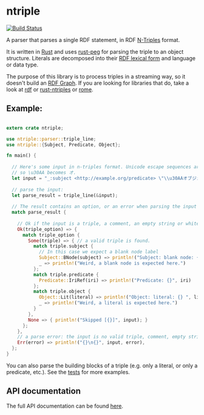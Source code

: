 # ntriple
[![Build Status](https://travis-ci.org/ghsnd/ntriple.svg?branch=master)](https://travis-ci.org/ghsnd/ntriple)

A parser that parses a single RDF statement, in RDF [N-Triples](https://www.w3.org/TR/n-triples/) format.

It is written in [Rust](https://www.rust-lang.org/en-US/) and uses [rust-peg](https://github.com/kevinmehall/rust-peg)
for parsing the triple to an object structure. Literals are decomposed into
their [RDF lexical form](https://www.w3.org/TR/rdf11-concepts/#dfn-lexical-form) and language or data type.

The purpose of this library is to process triples in a streaming way, so it doesn't build
an [RDF Graph](https://www.w3.org/TR/2014/REC-rdf11-concepts-20140225/#section-rdf-graph).
If you are looking for libraries that do, take a look at [rdf](https://www.crates.io/crates/rdf) or
[rust-ntriples](https://github.com/enex/rust-ntriples/) or [rome](https://github.com/vandenoever/rome).

## Example:

```rust

extern crate ntriple;

use ntriple::parser::triple_line;
use ntriple::{Subject, Predicate, Object};

fn main() {
  
  // Here's some input in n-triples format. Unicode escape sequences are resolved
  // so \u30AA becomes オ.
  let input = "_:subject <http://example.org/predicate> \"\\u30AAオブジェクト\".";
  
  // parse the input:
  let parse_result = triple_line(&input);
  
  // The result contains an option, or an error when parsing the input failed.
  match parse_result {
  
    // Ok if the input is a triple, a comment, an empty string or whitespace(s).
    Ok(triple_option) => {
      match triple_option {
        Some(triple) => { // a valid triple is found.
          match triple.subject {
            // In this case we expect a blank node label
            Subject::BNode(subject) => println!("Subject: blank node: {}", subject),
            _ => println!("Weird, a blank node is expected here.")
          };
          match triple.predicate {
            Predicate::IriRef(iri) => println!("Predicate: {}", iri)
          };
          match triple.object {
            Object::Lit(literal) => println!("Object: literal: {} ", literal.data),
            _ => println!("Weird, a literal is expected here.")
          }
        },
        None => { println!("Skipped [{}]", input); }
      };
    },
    // a parse error: the input is no valid triple, comment, empty string or whitespace(s)
    Err(error) => println!("{}\n{}", input, error),
  };
}
```
You can also parse the building blocks of a triple (e.g. only a literal, or only a predicate, etc.). See the [tests](src/tests.rs) for more examples.

## API documentation
The full API documentation can be found [here](https://docs.rs/ntriple/).
